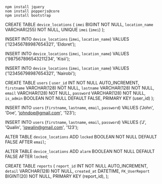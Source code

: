 <!-- terminal commands -->
```
npm install jquery
nom install popperjs@core
npm install bootstrap
```

CREATE TABLE `device_locations` ( 
   `imei` BIGINT NOT NULL, 
   `location_name` VARCHAR(255) NOT NULL,
    UNIQUE `imei` (`imei`)
);

INSERT INTO `device_locations` (`imei`, `location_name`) VALUES ('123456789987654321', 'Eldoret');

INSERT INTO `device_locations` (`imei`, `location_name`) VALUES ('987567896543211234', 'Kisii');

INSERT INTO `device_locations` (`imei`, `location_name`) VALUES ('123456798987654321', 'Nairobi');

CREATE TABLE `users` (
    `user_id` INT NOT NULL AUTO_INCREMENT,
    `firstname` VARCHAR(128) NOT NULL,
    `lastname` VARCHAR(128) NOT NULL,
    `email` VARCHAR(128) NOT NULL,
    `password` VARCHAR(128) NOT NULL,
    `is_admin` BOOLEAN NOT NULL DEFAULT FALSE,
    PRIMARY KEY (user_id)
);

INSERT INTO `users` (`firstname`, `lastname`, `email`, `password`) VALUES ('John', 'Doe', 'johndoe@gmail.com', '123');

INSERT INTO `users` (`firstname`, `lastname`, `email`, `password`) VALUES ('J', 'Qualin', 'jqwalin@gmail.com', '123');

ALTER TABLE `device_locations` ADD `locked` BOOLEAN NOT NULL DEFAULT FALSE AFTER `email`;

ALTER TABLE `device_locations` ADD `alarm` BOOLEAN NOT NULL DEFAULT FALSE AFTER `locked`;

CREATE TABLE `reports` (
    `report_id` INT NOT NULL AUTO_INCREMENT,
    `detail` VARCHAR(128) NOT NULL,
    `created_at` DATETIME,
    `FK_UserReport` BIGINT(20) NOT NULL,
    PRIMARY KEY (report_id),
);